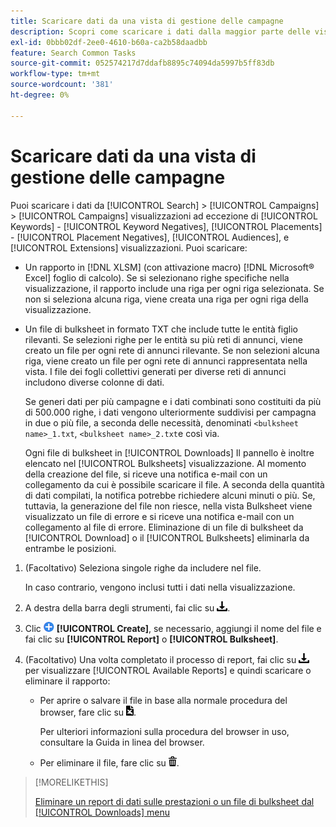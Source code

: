 ```yaml
---
title: Scaricare dati da una vista di gestione delle campagne
description: Scopri come scaricare i dati dalla maggior parte delle visualizzazioni di gestione delle campagne.
exl-id: 0bbb02df-2ee0-4610-b60a-ca2b58daadbb
feature: Search Common Tasks
source-git-commit: 052574217d7ddafb8895c74094da5997b5ff83db
workflow-type: tm+mt
source-wordcount: '381'
ht-degree: 0%

---
```


# Scaricare dati da una vista di gestione delle campagne

Puoi scaricare i dati da [!UICONTROL Search] > [!UICONTROL Campaigns] > [!UICONTROL Campaigns] visualizzazioni ad eccezione di [!UICONTROL Keywords] - [!UICONTROL Keyword Negatives], [!UICONTROL Placements] - [!UICONTROL Placement Negatives], [!UICONTROL Audiences], e [!UICONTROL Extensions] visualizzazioni. Puoi scaricare:

* Un rapporto in [!DNL XLSM] (con attivazione macro) [!DNL Microsoft® Excel] foglio di calcolo). Se si selezionano righe specifiche nella visualizzazione, il rapporto include una riga per ogni riga selezionata. Se non si seleziona alcuna riga, viene creata una riga per ogni riga della visualizzazione.

* Un file di bulksheet in formato TXT che include tutte le entità figlio rilevanti. Se selezioni righe per le entità su più reti di annunci, viene creato un file per ogni rete di annunci rilevante. Se non selezioni alcuna riga, viene creato un file per ogni rete di annunci rappresentata nella vista. I file dei fogli collettivi generati per diverse reti di annunci includono diverse colonne di dati.

  Se generi dati per più campagne e i dati combinati sono costituiti da più di 500.000 righe, i dati vengono ulteriormente suddivisi per campagna in due o più file, a seconda delle necessità, denominati `<bulksheet name>_1.txt`, `<bulksheet name>_2.txt`e così via.

  Ogni file di bulksheet in [!UICONTROL Downloads] Il pannello è inoltre elencato nel [!UICONTROL Bulksheets] visualizzazione. Al momento della creazione del file, si riceve una notifica e-mail con un collegamento da cui è possibile scaricare il file. A seconda della quantità di dati compilati, la notifica potrebbe richiedere alcuni minuti o più. Se, tuttavia, la generazione del file non riesce, nella vista Bulksheet viene visualizzato un file di errore e si riceve una notifica e-mail con un collegamento al file di errore. Eliminazione di un file di bulksheet da [!UICONTROL Download] o il [!UICONTROL Bulksheets] eliminarla da entrambe le posizioni.

1. (Facoltativo) Seleziona singole righe da includere nel file.

   In caso contrario, vengono inclusi tutti i dati nella visualizzazione.

1. A destra della barra degli strumenti, fai clic su ![Download del rapporto](/help/search-social-commerce/assets/download.png "Download del rapporto").

1. Clic ![Crea](/help/search-social-commerce/assets/add.png "Crea") **[!UICONTROL Create]**, se necessario, aggiungi il nome del file e fai clic su **[!UICONTROL Report]** o **[!UICONTROL Bulksheet]**.

1. (Facoltativo) Una volta completato il processo di report, fai clic su ![Download del rapporto](/help/search-social-commerce/assets/download.png "Download del rapporto") per visualizzare [!UICONTROL Available Reports] e quindi scaricare o eliminare il rapporto:

   * Per aprire o salvare il file in base alla normale procedura del browser, fare clic su ![Scarica foglio di calcolo](/help/search-social-commerce/assets/download-spreadsheet.png "Scarica foglio di calcolo").

     Per ulteriori informazioni sulla procedura del browser in uso, consultare la Guida in linea del browser.

   * Per eliminare il file, fare clic su ![Elimina](/help/search-social-commerce/assets/delete.png "Elimina").

>[!MORELIKETHIS]
>
>[Eliminare un report di dati sulle prestazioni o un file di bulksheet dal [!UICONTROL Downloads] menu](/help/search-social-commerce/common-tasks/navigation-editing-selection/download-delete-data.md)
